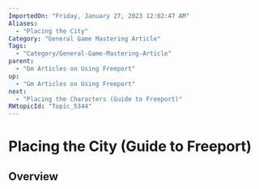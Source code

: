 ```yaml
---
ImportedOn: "Friday, January 27, 2023 12:02:47 AM"
Aliases:
  - "Placing the City"
Category: "General Game Mastering Article"
Tags:
  - "Category/General-Game-Mastering-Article"
parent:
  - "Gm Articles on Using Freeport"
up:
  - "Gm Articles on Using Freeport"
next:
  - "Placing the Characters (Guide to Freeport)"
RWtopicId: "Topic_5344"
---
```

# Placing the City (Guide to Freeport)
## Overview
